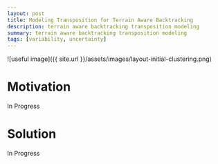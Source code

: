 ```yaml
---
layout: post
title: Modeling Transposition for Terrain Aware Backtracking
description: terrain aware backtracking transposition modeling
summary: terrain aware backtracking transposition modeling
tags: [variability, uncertainty]
---
```


![useful image]({{ site.url }}/assets/images/layout-initial-clustering.png)


# Motivation
In Progress

# Solution
In Progress
